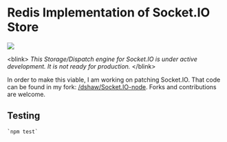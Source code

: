 Redis Implementation of Socket.IO Store
=======================================

  ![](http://f.cl.ly/items/1F3V1Z3u422O3p1P0X0k/really.gif)

&lt;blink&gt; _This Storage/Dispatch engine for Socket.IO is under active development. It is not ready for production._ &lt;/blink&gt;

In order to make this viable, I am working on patching Socket.IO. That code can be found in my fork: [/dshaw/Socket.IO-node](https://github.com/dshaw/Socket.IO-node/tree/extern/). Forks and contributions are welcome.


Testing
--------

    `npm test`

